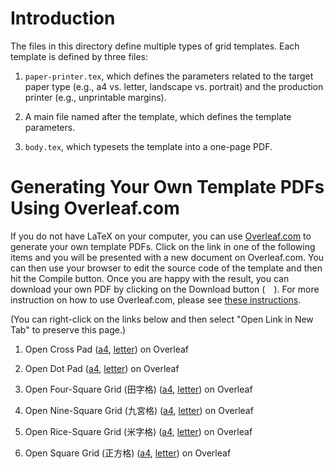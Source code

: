 # Introduction

The files in this directory define multiple types of grid templates. Each
template is defined by three files:

1. `paper-printer.tex`, which defines the parameters related to the target paper
   type (e.g., a4 vs. letter, landscape vs. portrait) and the production printer
   (e.g., unprintable margins).

2. A main file named after the template, which defines the template parameters.

3. `body.tex`, which typesets the template into a one-page PDF.

# Generating Your Own Template PDFs Using Overleaf.com

If you do not have LaTeX on your computer, you can use
[Overleaf.com](https://overleaf.com) to generate your own template PDFs. Click
on the link in one of the following items and you will be presented with a new
document on Overleaf.com. You can then use your browser to edit the source code
of the template and then hit the Compile button. Once you are happy with the
result, you can download your own PDF by clicking on the Download button (<img
src="https://raw.githubusercontent.com/encharm/Font-Awesome-SVG-PNG/master/black/svg/download.svg"
height="14"
/>). For more instruction on how to use Overleaf.com, please see [these
instructions](https://www.overleaf.com/learn/how-to/Exporting_your_work_from_Overleaf).

(You can right-click on the links below and then select "Open Link in New Tab"
to preserve this page.)

1. Open Cross Pad
   ([a4](https://www.overleaf.com/docs?engine=xelatex&snip_uri[]=https://raw.githubusercontent.com/maverickwoo/paperpad-templates/alpha/grid/body.tex&snip_uri[]=https://raw.githubusercontent.com/maverickwoo/paperpad-templates/alpha/grid/cross-pad.tex&snip_uri[]=https://raw.githubusercontent.com/maverickwoo/paperpad-templates/alpha/grid/paper-printer-a4.tex&snip_name[]=body.tex&snip_name[]=cross-pad.tex&snip_name[]=paper-printer.tex),
   [letter](https://www.overleaf.com/docs?engine=xelatex&snip_uri[]=https://raw.githubusercontent.com/maverickwoo/paperpad-templates/alpha/grid/body.tex&snip_uri[]=https://raw.githubusercontent.com/maverickwoo/paperpad-templates/alpha/grid/cross-pad.tex&snip_uri[]=https://raw.githubusercontent.com/maverickwoo/paperpad-templates/alpha/grid/paper-printer.tex))
   on Overleaf

2. Open Dot Pad
   ([a4](https://www.overleaf.com/docs?engine=xelatex&snip_uri[]=https://raw.githubusercontent.com/maverickwoo/paperpad-templates/alpha/grid/body.tex&snip_uri[]=https://raw.githubusercontent.com/maverickwoo/paperpad-templates/alpha/grid/dot-pad.tex&snip_uri[]=https://raw.githubusercontent.com/maverickwoo/paperpad-templates/alpha/grid/paper-printer-a4.tex&snip_name[]=body.tex&snip_name[]=dot-pad.tex&snip_name[]=paper-printer.tex),
   [letter](https://www.overleaf.com/docs?engine=xelatex&snip_uri[]=https://raw.githubusercontent.com/maverickwoo/paperpad-templates/alpha/grid/body.tex&snip_uri[]=https://raw.githubusercontent.com/maverickwoo/paperpad-templates/alpha/grid/dot-pad.tex&snip_uri[]=https://raw.githubusercontent.com/maverickwoo/paperpad-templates/alpha/grid/paper-printer.tex))
   on Overleaf

3. Open Four-Square Grid (田字格)
   ([a4](https://www.overleaf.com/docs?engine=xelatex&snip_uri[]=https://raw.githubusercontent.com/maverickwoo/paperpad-templates/alpha/grid/body.tex&snip_uri[]=https://raw.githubusercontent.com/maverickwoo/paperpad-templates/alpha/grid/four-square.tex&snip_uri[]=https://raw.githubusercontent.com/maverickwoo/paperpad-templates/alpha/grid/paper-printer-a4.tex&snip_name[]=body.tex&snip_name[]=four-square.tex&snip_name[]=paper-printer.tex),
   [letter](https://www.overleaf.com/docs?engine=xelatex&snip_uri[]=https://raw.githubusercontent.com/maverickwoo/paperpad-templates/alpha/grid/body.tex&snip_uri[]=https://raw.githubusercontent.com/maverickwoo/paperpad-templates/alpha/grid/four-square.tex&snip_uri[]=https://raw.githubusercontent.com/maverickwoo/paperpad-templates/alpha/grid/paper-printer.tex))
   on Overleaf

4. Open Nine-Square Grid (九宮格)
   ([a4](https://www.overleaf.com/docs?engine=xelatex&snip_uri[]=https://raw.githubusercontent.com/maverickwoo/paperpad-templates/alpha/grid/body.tex&snip_uri[]=https://raw.githubusercontent.com/maverickwoo/paperpad-templates/alpha/grid/nine-square.tex&snip_uri[]=https://raw.githubusercontent.com/maverickwoo/paperpad-templates/alpha/grid/paper-printer-a4.tex&snip_name[]=body.tex&snip_name[]=nine-square.tex&snip_name[]=paper-printer.tex),
   [letter](https://www.overleaf.com/docs?engine=xelatex&snip_uri[]=https://raw.githubusercontent.com/maverickwoo/paperpad-templates/alpha/grid/body.tex&snip_uri[]=https://raw.githubusercontent.com/maverickwoo/paperpad-templates/alpha/grid/nine-square.tex&snip_uri[]=https://raw.githubusercontent.com/maverickwoo/paperpad-templates/alpha/grid/paper-printer.tex))
   on Overleaf

5. Open Rice-Square Grid (米字格)
   ([a4](https://www.overleaf.com/docs?engine=xelatex&snip_uri[]=https://raw.githubusercontent.com/maverickwoo/paperpad-templates/alpha/grid/body.tex&snip_uri[]=https://raw.githubusercontent.com/maverickwoo/paperpad-templates/alpha/grid/rice-square.tex&snip_uri[]=https://raw.githubusercontent.com/maverickwoo/paperpad-templates/alpha/grid/paper-printer-a4.tex&snip_name[]=body.tex&snip_name[]=rice-square.tex&snip_name[]=paper-printer.tex),
   [letter](https://www.overleaf.com/docs?engine=xelatex&snip_uri[]=https://raw.githubusercontent.com/maverickwoo/paperpad-templates/alpha/grid/body.tex&snip_uri[]=https://raw.githubusercontent.com/maverickwoo/paperpad-templates/alpha/grid/rice-square.tex&snip_uri[]=https://raw.githubusercontent.com/maverickwoo/paperpad-templates/alpha/grid/paper-printer.tex))
   on Overleaf

6. Open Square Grid (正方格)
   ([a4](https://www.overleaf.com/docs?engine=xelatex&snip_uri[]=https://raw.githubusercontent.com/maverickwoo/paperpad-templates/alpha/grid/body.tex&snip_uri[]=https://raw.githubusercontent.com/maverickwoo/paperpad-templates/alpha/grid/square.tex&snip_uri[]=https://raw.githubusercontent.com/maverickwoo/paperpad-templates/alpha/grid/paper-printer-a4.tex&snip_name[]=body.tex&snip_name[]=square.tex&snip_name[]=paper-printer.tex),
   [letter](https://www.overleaf.com/docs?engine=xelatex&snip_uri[]=https://raw.githubusercontent.com/maverickwoo/paperpad-templates/alpha/grid/body.tex&snip_uri[]=https://raw.githubusercontent.com/maverickwoo/paperpad-templates/alpha/grid/square.tex&snip_uri[]=https://raw.githubusercontent.com/maverickwoo/paperpad-templates/alpha/grid/paper-printer.tex))
   on Overleaf
